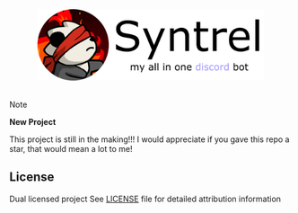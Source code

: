 <div align="center">
  <picture>
    <source media="(prefers-color-scheme: dark)" srcset="assets/bannerdark.png">
    <source media="(prefers-color-scheme: light)" srcset="assets/bannerlight.png">
    <img alt="Syntrel Discord Bot Banner" src="assets/bannerlight.png" style="width: 80%; height: auto;">
  </picture>
</div>

<br>

> [!NOTE]
> **New Project**
> 
> This project is still in the making!!! I would appreciate if you gave this repo a star, that would mean a lot to me!


## License

Dual licensed project
See [LICENSE](LICENSE) file for detailed attribution information

